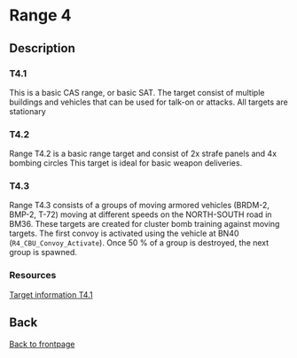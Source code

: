 # Range 4

## Description
### T4.1
This is a basic CAS range, or basic SAT.
The target consist of multiple buildings and vehicles that can be used for talk-on or attacks. All targets are stationary


### T4.2
Range T4.2 is a basic range target and consist of 2x strafe panels and 4x bombing circles
This target is ideal for basic weapon deliveries.


### T4.3
Range T4.3 consists of a groups of moving armored vehicles (BRDM-2, BMP-2, T-72) moving at different speeds on the NORTH-SOUTH road in BM36. These targets are created for cluster bomb training against moving targets. The first convoy is activated using the vehicle at BN40 (`R4_CBU_Convoy_Activate`). Once 50 % of a group is destroyed, the next group is spawned.


### Resources
[Target information T4.1](/ATRM_Brief/Files/ATRM_RANGE4_T4.1.pdf)  


## Back
[Back to frontpage](https://132nd-vwing.github.io/ATRM_Brief/)

